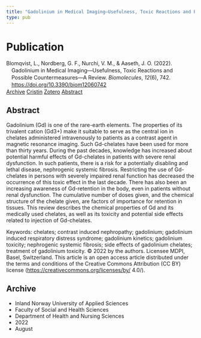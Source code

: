 ```yaml
---
title: "Gadolinium in Medical Imaging—Usefulness, Toxic Reactions and Possible Countermeasures—A Review"
type: pub
---
```

<h1>Publication</h1>
<article id="csl-bib-container-ZALL6HSZ" class="csl-bib-container">
  <div class="csl-bib-body" style="line-height: 1.35; padding-left: 1em; text-indent:-1em;">
  <div class="csl-entry">Blomqvist, L., Nordberg, G. F., Nurchi, V. M., &amp; Aaseth, J. O. (2022). Gadolinium in Medical Imaging&#x2014;Usefulness, Toxic Reactions and Possible Countermeasures&#x2014;A Review. <i>Biomolecules</i>, <i>12</i>(6), 742. <a href="https://doi.org/10.3390/biom12060742">https://doi.org/10.3390/biom12060742</a></div>
</div>
  <div class="csl-bib-buttons">
    <a href="#taxonomy-article-ZALL6HSZ" class="csl-bib-button">Archive</a>
    <a href="https://app.cristin.no/results/show.jsf?id=2047295" alt="Cristin URL" class="csl-bib-button">Cristin</a>
    <a href="http://zotero.org/groups/5022929/items/ZALL6HSZ" alt="Zotero URL" class="csl-bib-button">Zotero</a>
    <a href="#abstract-article-ZALL6HSZ" class="csl-bib-button">Abstract</a>
  </div>
  <div id="csl-bib-meta-container-ZALL6HSZ"></div>
</article>
<div id="csl-bib-meta-ZALL6HSZ" class="csl-bib-meta">
  <article id="abstract-article-ZALL6HSZ" class="abstract-article">
    <h1>Abstract</h1>
    Gadolinium (Gd) is one of the rare-earth elements. The properties of its trivalent cation (Gd3+) make it suitable to serve as the central ion in chelates administered intravenously to patients as a contrast agent in magnetic resonance imaging. Such Gd-chelates have been used for more than thirty years. During the past decades, knowledge has increased about potential harmful effects of Gd-chelates in patients with severe renal dysfunction. In such patients, there is a risk for a potentially disabling and lethal disease, nephrogenic systemic fibrosis. Restricting the use of Gd-chelates in persons with severely impaired renal function has decreased the occurrence of this toxic effect in the last decade. There has also been an increasing awareness of Gd-retention in the body, even in patients without renal dysfunction. The cumulative number of doses given, and the chemical structure of the chelate given, are factors of importance for retention in tissues. This review describes the chemical properties of Gd and its medically used chelates, as well as its toxicity and potential side effects related to injection of Gd-chelates. 
 
Keywords: chelates; contrast induced nephropathy; gadolinium; gadolinium induced respiratory distress syndrome; gadolinium kinetics; gadolinium toxicity; nephrogenic systemic fibrosis; side effects of gadolinium chelates; treatment of gadolinium toxicity. 
© 2022 by the authors. Licensee MDPI, Basel, Switzerland. 
This article is an open access article distributed under the terms and conditions of the Creative Commons Attribution (CC BY) license (https://creativecommons.org/licenses/by/ 
4.0/).
  </article>
  <article id="taxonomy-article-ZALL6HSZ" class="taxonomy-article">
    <h1>Archive</h1>
    <ul>
      <li>Inland Norway University of Applied Sciences</li>
      <li>Faculty of Social and Health Sciences</li>
      <li>Department of Health and Nursing Sciences</li>
      <li>2022</li>
      <li>August</li>
    </ul>
  </article>
</div>
